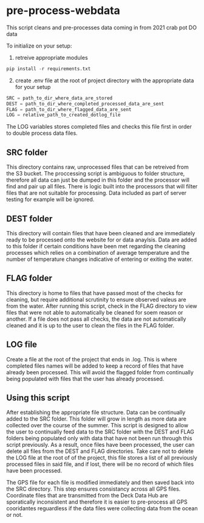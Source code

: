 # pre-process-webdata
This script cleans and pre-processes data coming in from 2021 crab pot DO data

To initialize on your setup:

1. retreive appropriate modules
``` python 
pip install -r requirements.txt
```
2. create .env file at the root of project directory with the appropriate data for your setup
``` python
SRC = path_to_dir_where_data_are_stored
DEST = path_to_dir_where_completed_processed_data_are_sent
FLAG = path_to_dir_where_flagged_data_are_sent
LOG = relative_path_to_created_dotlog_file
```
The LOG variables stores completed files and checks this file first in order to double process data files. 
## SRC folder
This directory contains raw, unprocessed files that can be retreived from the S3 bucket. The proccessing script is ambiguous to folder structure, therefore all data can just be dumped in this folder and the processor will find and pair up all files. There is logic built into the processors that will filter files that are not suitable for processing. Data included as part of server testing for example will be ignored.

## DEST folder
This directory will contain files that have been cleaned and are immediately ready to be processed onto the website for or data anaylsis. Data are added to this folder if certain conditions have been met regarding the cleaning processes which relies on a combination of average temperature and the number of temperature changes indicative of entering or exiting the water.

## FLAG folder
This directory is home to files that have passed most of the checks for cleaning, but require additional scrutinity to ensure observed valeus are from the water. After running this script, check in the FLAG directory to view files that were not able to automatically be cleaned for soem reason or another. If a file does not pass all checks, the data are not automatically cleaned and it is up to the user to clean the files in the FLAG folder. 

## LOG file
Create a file at the root of the project that ends in .log. This is where completed files names will be added to keep a record of files that have already been processed. This will avoid the flagged folder from continually being populated with files that the user has already processed. 
## Using this script
After establishing the appropriate file structure. Data can be continually added to the SRC folder. This folder will grow in length as more data are collected over the course of the summer. This script is designed to allow the user to continually feed data to the SRC folder with the DEST and FLAG folders being populated only with data that have not been run through this script previously. As a result, once files have been processed, the user can delete all files from the DEST and FLAG directories. Take care not to delete the LOG file at the root of of the project, this file stores a list of all previously processed files in said file, and if lost, there will be no record of which files have been processed. 

The GPS file for each file is modified immediately and then saved back into the SRC directory. This step ensures consistancy across all GPS files. Coordinate files that are transmitted from the Deck Data Hub are sporatically inconsistent and therefore it is easier to pre-process all GPS cooridantes reguardless if the data files were collecting data from the ocean or not.


